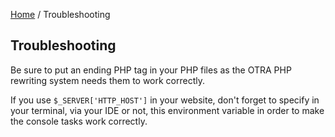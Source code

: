 [Home](README.md) / Troubleshooting

## Troubleshooting

Be sure to put an ending PHP tag in your PHP files as the OTRA PHP rewriting system needs them to work correctly.

If you use `$_SERVER['HTTP_HOST']` in your website, don't forget to specify in your terminal, via your IDE or not, this
 environment variable in order to make the console tasks work correctly.

